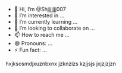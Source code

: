 - 👋 Hi, I’m @Shjjjjjjj007
- 👀 I’m interested in ...
- 🌱 I’m currently learning ...
- 💞️ I’m looking to collaborate on ...
- 📫 How to reach me ...
- 😄 Pronouns: ...
- ⚡ Fun fact: ...

<!---
Shjjjjjjj007/Shjjjjjjj007 is a ✨ special ✨ repository because its `README.md` (this file) appears on your GitHub profile.
You can click the Preview link to take a look at your changes.
--->
hxjksosmdjxuznbxnx
jzknzizs
kzjjsjs
jxjzjzjzn

